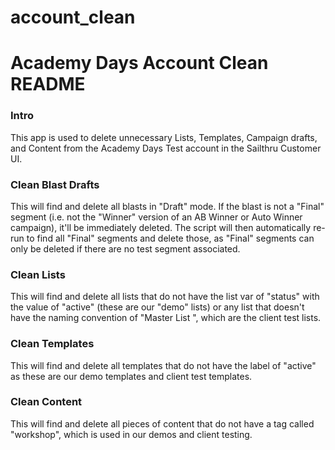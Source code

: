 # account_clean
<h1>Academy Days Account Clean README</h1>

<h3>Intro</h3>
<p>This app is used to delete unnecessary Lists, Templates, Campaign drafts, and Content from the Academy Days Test account in the Sailthru Customer UI.</p>

<h3>Clean Blast Drafts</h3>
<p>This will find and delete all blasts in "Draft" mode. If the blast is not a "Final" segment (i.e. not the "Winner" version of an AB Winner or Auto Winner campaign), it'll be immediately deleted. The script will then automatically re-run to find all "Final" segments and delete those, as "Final" segments can only be deleted if there are no test segment associated.</p>

<h3>Clean Lists</h3>
<p>This will find and delete all lists that do not have the list var of "status" with the value of "active" (these are our "demo" lists) or any list that doesn't have the naming convention of "Master List ", which are the client test lists.</p>

<h3>Clean Templates</h3>
<p>This will find and delete all templates that do not have the label of "active" as these are our demo templates and client test templates.</p>

<h3>Clean Content</h3>
<p>This will find and delete all pieces of content that do not have a tag called "workshop", which is used in our demos and client testing.</p>
